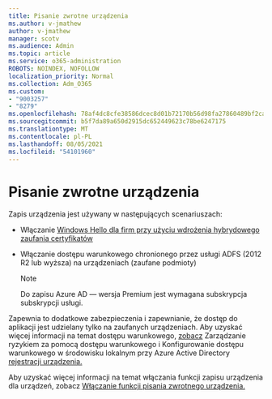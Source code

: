 ```yaml
---
title: Pisanie zwrotne urządzenia
ms.author: v-jmathew
author: v-jmathew
manager: scotv
ms.audience: Admin
ms.topic: article
ms.service: o365-administration
ROBOTS: NOINDEX, NOFOLLOW
localization_priority: Normal
ms.collection: Adm_O365
ms.custom:
- "9003257"
- "8279"
ms.openlocfilehash: 78af4dc8cfe38586dcec8d01b72170b56d98fa27860489bf2ca9544f32210c37
ms.sourcegitcommit: b5f7da89a650d2915dc652449623c78be6247175
ms.translationtype: MT
ms.contentlocale: pl-PL
ms.lasthandoff: 08/05/2021
ms.locfileid: "54101960"
---
```

# <a name="device-writeback"></a>Pisanie zwrotne urządzenia

Zapis urządzenia jest używany w następujących scenariuszach:

- Włączanie [Windows Hello dla firm przy użyciu wdrożenia hybrydowego zaufania certyfikatów](https://docs.microsoft.com/windows/security/identity-protection/hello-for-business/hello-hybrid-cert-trust-prereqs#device-registration)
- Włączanie dostępu warunkowego chronionego przez usługi ADFS (2012 R2 lub wyższa) na urządzeniach (zaufane podmioty)

    > [!NOTE]
    > Do zapisu Azure AD — wersja Premium jest wymagana subskrypcja subskrypcji usługi.

Zapewnia to dodatkowe zabezpieczenia i zapewnianie, że dostęp do aplikacji jest udzielany tylko na zaufanych urządzeniach. Aby uzyskać więcej informacji na temat dostępu warunkowego, [zobacz](https://docs.microsoft.com/azure/active-directory/conditional-access/overview) Zarządzanie ryzykiem za pomocą dostępu warunkowego i Konfigurowanie dostępu warunkowego w środowisku lokalnym przy Azure Active Directory [rejestracji urządzenia.](https://docs.microsoft.com/azure/active-directory/devices/overview)

Aby uzyskać więcej informacji na temat włączania funkcji zapisu urządzenia dla urządzeń, zobacz [Włączanie funkcji pisania zwrotnego urządzenia.](https://docs.microsoft.com/azure/active-directory/hybrid/how-to-connect-device-writeback)
